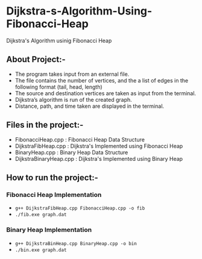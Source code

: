 # Dijkstra-s-Algorithm-Using-Fibonacci-Heap
Dijkstra's Algorithm usinig Fibonacci Heap

## About Project:-

* The program takes input from an external file.
* The file contains the number of vertices, and the a list of edges in the following format (tail, head, length) 
* The source and destination vertices are taken as input from the terminal.
* Dijkstra’s algorithm is run of the created graph.
* Distance, path, and time taken are displayed in the terminal.


## Files in the project:-

* FibonacciHeap.cpp : Fibonacci Heap Data Structure
* DijkstraFibHeap.cpp : Dijkstra's Implemented using Fibonacci Heap
* BinaryHeap.cpp : Binary Heap Data Structure 
* DijkstraBinaryHeap.cpp : Dijkstra's Implemented using Binary Heap

## How to run the project:-

### Fibonacci Heap Implementation
* ```g++ DijkstraFibHeap.cpp FibonacciHeap.cpp -o fib```
* ```./fib.exe graph.dat```

### Binary Heap Implementation
* ```g++ DijkstraBinHeap.cpp BinaryHeap.cpp -o bin```
* ```./bin.exe graph.dat```
